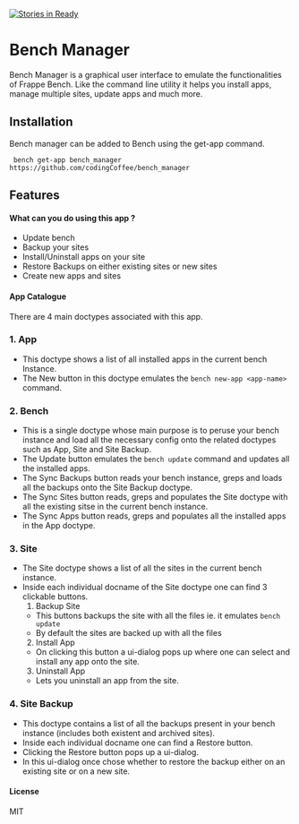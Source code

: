 [![Stories in Ready](https://badge.waffle.io/codingCoffee/bench_manager.png?label=ready&title=Ready)](https://waffle.io/codingCoffee/bench_manager?utm_source=badge)
# Bench Manager

Bench Manager is a graphical user interface to emulate the functionalities of Frappe Bench. Like the command line utility it helps you install apps, manage multiple sites, update apps and much more.

## Installation

Bench manager can be added to Bench using the get-app command. 

``` bench get-app bench_manager https://github.com/codingCoffee/bench_manager```

## Features

#### What can you do using this app ?
- Update bench
- Backup your sites
- Install/Uninstall apps on your site
- Restore Backups on either existing sites or new sites
- Create new apps and sites

#### App Catalogue

There are 4 main doctypes associated with this app. 

### 1. App

- This doctype shows a list of all installed apps in the current bench Instance.
- The New button in this doctype emulates the ```bench new-app <app-name>``` command.

### 2. Bench 

- This is a single doctype whose main purpose is to peruse your bench instance and load all the necessary config onto the related doctypes such as App, Site and Site Backup.
- The Update button emulates the ``` bench update ``` command and updates all the installed apps.
- The Sync Backups button reads your bench instance, greps and loads all the backups onto the Site Backup doctype.
- The Sync Sites button reads, greps and populates the Site doctype with all the existing sitse in the current bench instance.
- The Sync Apps button reads, greps and populates all the installed apps in the App doctype.

### 3. Site

- The Site doctype shows a list of all the sites in the current bench instance.
- Inside each individual docname of the Site doctype one can find 3 clickable buttons.
  1. Backup Site 
    * This buttons backups the site with all the files ie. it emulates ``` bench update ```
    * By default the sites are backed up with all the files
  2. Install App
    * On clicking this button a ui-dialog pops up where one can select and install any app onto the site.
  3. Uninstall App
    * Lets you uninstall an app from the site. 

### 4. Site Backup

- This doctype contains a list of all the backups present in your bench instance (includes both existent and archived sites).
- Inside each individual docname one can find a Restore button.
- Clicking the Restore button pops up a ui-dialog.
- In this ui-dialog once chose whether to restore the backup either on an existing site or on a new site.

#### License

MIT
